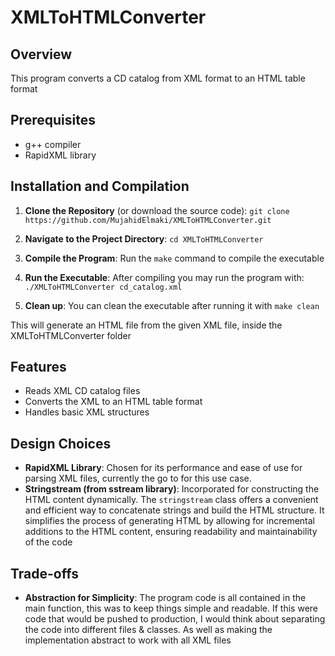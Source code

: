 # XMLToHTMLConverter

## Overview
This program converts a CD catalog from XML format to an HTML table format

## Prerequisites
- g++ compiler
- RapidXML library

## Installation and Compilation
1. **Clone the Repository** (or download the source code):
   `git clone https://github.com/MujahidElmaki/XMLToHTMLConverter.git`

2. **Navigate to the Project Directory**: `cd XMLToHTMLConverter`
3. **Compile the Program**: Run the `make` command to compile the executable
4. **Run the Executable**: After compiling you may run the program with: `./XMLToHTMLConverter cd_catalog.xml`
5. **Clean up**: You can clean the executable after running it with `make clean`

This will generate an HTML file from the given XML file, inside the XMLToHTMLConverter folder

## Features
- Reads XML CD catalog files
- Converts the XML to an HTML table format
- Handles basic XML structures

## Design Choices
- **RapidXML Library**: Chosen for its performance and ease of use for parsing XML files, currently the go to for this use case.
- **Stringstream (from sstream library)**: Incorporated for constructing the HTML content dynamically. The `stringstream` class offers a convenient and efficient way to concatenate strings and build the HTML structure. It simplifies the process of generating HTML by allowing for incremental additions to the HTML content, ensuring readability and maintainability of the code
## Trade-offs
- **Abstraction for Simplicity**: The program code is all contained in the main function, this was to keep things simple and readable. If this were code that would be pushed to production, I would think about separating the code into different files & classes. As well as making the implementation abstract to work with all XML files